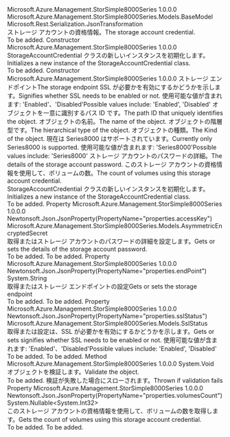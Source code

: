 <Type Name="StorageAccountCredential" FullName="Microsoft.Azure.Management.StorSimple8000Series.Models.StorageAccountCredential">
  <TypeSignature Language="C#" Value="public class StorageAccountCredential : Microsoft.Azure.Management.StorSimple8000Series.Models.BaseModel" />
  <TypeSignature Language="ILAsm" Value=".class public auto ansi beforefieldinit StorageAccountCredential extends Microsoft.Azure.Management.StorSimple8000Series.Models.BaseModel" />
  <TypeSignature Language="DocId" Value="T:Microsoft.Azure.Management.StorSimple8000Series.Models.StorageAccountCredential" />
  <TypeSignature Language="VB.NET" Value="Public Class StorageAccountCredential&#xA;Inherits BaseModel" />
  <TypeSignature Language="F#" Value="type StorageAccountCredential = class&#xA;    inherit BaseModel" />
  <AssemblyInfo>
    <AssemblyName>Microsoft.Azure.Management.StorSimple8000Series</AssemblyName>
    <AssemblyVersion>1.0.0.0</AssemblyVersion>
  </AssemblyInfo>
  <Base>
    <BaseTypeName>Microsoft.Azure.Management.StorSimple8000Series.Models.BaseModel</BaseTypeName>
  </Base>
  <Interfaces />
  <Attributes>
    <Attribute>
      <AttributeName>Microsoft.Rest.Serialization.JsonTransformation</AttributeName>
    </Attribute>
  </Attributes>
  <Docs>
    <summary>
            <span data-ttu-id="50f53-101">ストレージ アカウントの資格情報。</span><span class="sxs-lookup"><span data-stu-id="50f53-101">The storage account credential.</span></span>
            </summary>
    <remarks>To be added.</remarks>
  </Docs>
  <Members>
    <Member MemberName=".ctor">
      <MemberSignature Language="C#" Value="public StorageAccountCredential ();" />
      <MemberSignature Language="ILAsm" Value=".method public hidebysig specialname rtspecialname instance void .ctor() cil managed" />
      <MemberSignature Language="DocId" Value="M:Microsoft.Azure.Management.StorSimple8000Series.Models.StorageAccountCredential.#ctor" />
      <MemberSignature Language="VB.NET" Value="Public Sub New ()" />
      <MemberType>Constructor</MemberType>
      <AssemblyInfo>
        <AssemblyName>Microsoft.Azure.Management.StorSimple8000Series</AssemblyName>
        <AssemblyVersion>1.0.0.0</AssemblyVersion>
      </AssemblyInfo>
      <Parameters />
      <Docs>
        <summary>
            <span data-ttu-id="50f53-102">StorageAccountCredential クラスの新しいインスタンスを初期化します。</span><span class="sxs-lookup"><span data-stu-id="50f53-102">Initializes a new instance of the StorageAccountCredential class.</span></span>
            </summary>
        <remarks>To be added.</remarks>
      </Docs>
    </Member>
    <Member MemberName=".ctor">
      <MemberSignature Language="C#" Value="public StorageAccountCredential (string endPoint, Microsoft.Azure.Management.StorSimple8000Series.Models.SslStatus sslStatus, string id = null, string name = null, string type = null, Nullable&lt;Microsoft.Azure.Management.StorSimple8000Series.Models.Kind&gt; kind = null, Microsoft.Azure.Management.StorSimple8000Series.Models.AsymmetricEncryptedSecret accessKey = null, Nullable&lt;int&gt; volumesCount = null);" />
      <MemberSignature Language="ILAsm" Value=".method public hidebysig specialname rtspecialname instance void .ctor(string endPoint, valuetype Microsoft.Azure.Management.StorSimple8000Series.Models.SslStatus sslStatus, string id, string name, string type, valuetype System.Nullable`1&lt;valuetype Microsoft.Azure.Management.StorSimple8000Series.Models.Kind&gt; kind, class Microsoft.Azure.Management.StorSimple8000Series.Models.AsymmetricEncryptedSecret accessKey, valuetype System.Nullable`1&lt;int32&gt; volumesCount) cil managed" />
      <MemberSignature Language="DocId" Value="M:Microsoft.Azure.Management.StorSimple8000Series.Models.StorageAccountCredential.#ctor(System.String,Microsoft.Azure.Management.StorSimple8000Series.Models.SslStatus,System.String,System.String,System.String,System.Nullable{Microsoft.Azure.Management.StorSimple8000Series.Models.Kind},Microsoft.Azure.Management.StorSimple8000Series.Models.AsymmetricEncryptedSecret,System.Nullable{System.Int32})" />
      <MemberSignature Language="F#" Value="new Microsoft.Azure.Management.StorSimple8000Series.Models.StorageAccountCredential : string * Microsoft.Azure.Management.StorSimple8000Series.Models.SslStatus * string * string * string * Nullable&lt;Microsoft.Azure.Management.StorSimple8000Series.Models.Kind&gt; * Microsoft.Azure.Management.StorSimple8000Series.Models.AsymmetricEncryptedSecret * Nullable&lt;int&gt; -&gt; Microsoft.Azure.Management.StorSimple8000Series.Models.StorageAccountCredential" Usage="new Microsoft.Azure.Management.StorSimple8000Series.Models.StorageAccountCredential (endPoint, sslStatus, id, name, type, kind, accessKey, volumesCount)" />
      <MemberType>Constructor</MemberType>
      <AssemblyInfo>
        <AssemblyName>Microsoft.Azure.Management.StorSimple8000Series</AssemblyName>
        <AssemblyVersion>1.0.0.0</AssemblyVersion>
      </AssemblyInfo>
      <Parameters>
        <Parameter Name="endPoint" Type="System.String" />
        <Parameter Name="sslStatus" Type="Microsoft.Azure.Management.StorSimple8000Series.Models.SslStatus" />
        <Parameter Name="id" Type="System.String" />
        <Parameter Name="name" Type="System.String" />
        <Parameter Name="type" Type="System.String" />
        <Parameter Name="kind" Type="System.Nullable&lt;Microsoft.Azure.Management.StorSimple8000Series.Models.Kind&gt;" />
        <Parameter Name="accessKey" Type="Microsoft.Azure.Management.StorSimple8000Series.Models.AsymmetricEncryptedSecret" />
        <Parameter Name="volumesCount" Type="System.Nullable&lt;System.Int32&gt;" />
      </Parameters>
      <Docs>
        <param name="endPoint"><span data-ttu-id="50f53-103">ストレージ エンドポイント</span><span class="sxs-lookup"><span data-stu-id="50f53-103">The storage endpoint</span></span></param>
        <param name="sslStatus"><span data-ttu-id="50f53-104">SSL が必要かを有効にするかどうかを示します。</span><span class="sxs-lookup"><span data-stu-id="50f53-104">Signifies whether SSL needs to be enabled or not.</span></span> <span data-ttu-id="50f53-105">使用可能な値が含まれます: 'Enabled'、'Disabled'</span><span class="sxs-lookup"><span data-stu-id="50f53-105">Possible values include: 'Enabled', 'Disabled'</span></span></param>
        <param name="id"><span data-ttu-id="50f53-106">オブジェクトを一意に識別するパス ID です。</span><span class="sxs-lookup"><span data-stu-id="50f53-106">The path ID that uniquely identifies the object.</span></span></param>
        <param name="name"><span data-ttu-id="50f53-107">オブジェクトの名前。</span><span class="sxs-lookup"><span data-stu-id="50f53-107">The name of the object.</span></span></param>
        <param name="type"><span data-ttu-id="50f53-108">オブジェクトの階層型です。</span><span class="sxs-lookup"><span data-stu-id="50f53-108">The hierarchical type of the object.</span></span></param>
        <param name="kind"><span data-ttu-id="50f53-109">オブジェクトの種類。</span><span class="sxs-lookup"><span data-stu-id="50f53-109">The Kind of the object.</span></span> <span data-ttu-id="50f53-110">現在は Series8000 はサポートされています。</span><span class="sxs-lookup"><span data-stu-id="50f53-110">Currently only Series8000 is supported.</span></span> <span data-ttu-id="50f53-111">使用可能な値が含まれます: 'Series8000'</span><span class="sxs-lookup"><span data-stu-id="50f53-111">Possible values include: 'Series8000'</span></span></param>
        <param name="accessKey"><span data-ttu-id="50f53-112">ストレージ アカウントのパスワードの詳細。</span><span class="sxs-lookup"><span data-stu-id="50f53-112">The details of the storage account password.</span></span></param>
        <param name="volumesCount"><span data-ttu-id="50f53-113">このストレージ アカウントの資格情報を使用して、ボリュームの数。</span><span class="sxs-lookup"><span data-stu-id="50f53-113">The count of volumes using this storage account credential.</span></span></param>
        <summary>
            <span data-ttu-id="50f53-114">StorageAccountCredential クラスの新しいインスタンスを初期化します。</span><span class="sxs-lookup"><span data-stu-id="50f53-114">Initializes a new instance of the StorageAccountCredential class.</span></span>
            </summary>
        <remarks>To be added.</remarks>
      </Docs>
    </Member>
    <Member MemberName="AccessKey">
      <MemberSignature Language="C#" Value="public Microsoft.Azure.Management.StorSimple8000Series.Models.AsymmetricEncryptedSecret AccessKey { get; set; }" />
      <MemberSignature Language="ILAsm" Value=".property instance class Microsoft.Azure.Management.StorSimple8000Series.Models.AsymmetricEncryptedSecret AccessKey" />
      <MemberSignature Language="DocId" Value="P:Microsoft.Azure.Management.StorSimple8000Series.Models.StorageAccountCredential.AccessKey" />
      <MemberSignature Language="VB.NET" Value="Public Property AccessKey As AsymmetricEncryptedSecret" />
      <MemberSignature Language="F#" Value="member this.AccessKey : Microsoft.Azure.Management.StorSimple8000Series.Models.AsymmetricEncryptedSecret with get, set" Usage="Microsoft.Azure.Management.StorSimple8000Series.Models.StorageAccountCredential.AccessKey" />
      <MemberType>Property</MemberType>
      <AssemblyInfo>
        <AssemblyName>Microsoft.Azure.Management.StorSimple8000Series</AssemblyName>
        <AssemblyVersion>1.0.0.0</AssemblyVersion>
      </AssemblyInfo>
      <Attributes>
        <Attribute>
          <AttributeName>Newtonsoft.Json.JsonProperty(PropertyName="properties.accessKey")</AttributeName>
        </Attribute>
      </Attributes>
      <ReturnValue>
        <ReturnType>Microsoft.Azure.Management.StorSimple8000Series.Models.AsymmetricEncryptedSecret</ReturnType>
      </ReturnValue>
      <Docs>
        <summary>
            <span data-ttu-id="50f53-115">取得またはストレージ アカウントのパスワードの詳細を設定します。</span><span class="sxs-lookup"><span data-stu-id="50f53-115">Gets or sets the details of the storage account password.</span></span>
            </summary>
        <value>To be added.</value>
        <remarks>To be added.</remarks>
      </Docs>
    </Member>
    <Member MemberName="EndPoint">
      <MemberSignature Language="C#" Value="public string EndPoint { get; set; }" />
      <MemberSignature Language="ILAsm" Value=".property instance string EndPoint" />
      <MemberSignature Language="DocId" Value="P:Microsoft.Azure.Management.StorSimple8000Series.Models.StorageAccountCredential.EndPoint" />
      <MemberSignature Language="VB.NET" Value="Public Property EndPoint As String" />
      <MemberSignature Language="F#" Value="member this.EndPoint : string with get, set" Usage="Microsoft.Azure.Management.StorSimple8000Series.Models.StorageAccountCredential.EndPoint" />
      <MemberType>Property</MemberType>
      <AssemblyInfo>
        <AssemblyName>Microsoft.Azure.Management.StorSimple8000Series</AssemblyName>
        <AssemblyVersion>1.0.0.0</AssemblyVersion>
      </AssemblyInfo>
      <Attributes>
        <Attribute>
          <AttributeName>Newtonsoft.Json.JsonProperty(PropertyName="properties.endPoint")</AttributeName>
        </Attribute>
      </Attributes>
      <ReturnValue>
        <ReturnType>System.String</ReturnType>
      </ReturnValue>
      <Docs>
        <summary>
            <span data-ttu-id="50f53-116">取得またはストレージ エンドポイントの設定</span><span class="sxs-lookup"><span data-stu-id="50f53-116">Gets or sets the storage endpoint</span></span>
            </summary>
        <value>To be added.</value>
        <remarks>To be added.</remarks>
      </Docs>
    </Member>
    <Member MemberName="SslStatus">
      <MemberSignature Language="C#" Value="public Microsoft.Azure.Management.StorSimple8000Series.Models.SslStatus SslStatus { get; set; }" />
      <MemberSignature Language="ILAsm" Value=".property instance valuetype Microsoft.Azure.Management.StorSimple8000Series.Models.SslStatus SslStatus" />
      <MemberSignature Language="DocId" Value="P:Microsoft.Azure.Management.StorSimple8000Series.Models.StorageAccountCredential.SslStatus" />
      <MemberSignature Language="VB.NET" Value="Public Property SslStatus As SslStatus" />
      <MemberSignature Language="F#" Value="member this.SslStatus : Microsoft.Azure.Management.StorSimple8000Series.Models.SslStatus with get, set" Usage="Microsoft.Azure.Management.StorSimple8000Series.Models.StorageAccountCredential.SslStatus" />
      <MemberType>Property</MemberType>
      <AssemblyInfo>
        <AssemblyName>Microsoft.Azure.Management.StorSimple8000Series</AssemblyName>
        <AssemblyVersion>1.0.0.0</AssemblyVersion>
      </AssemblyInfo>
      <Attributes>
        <Attribute>
          <AttributeName>Newtonsoft.Json.JsonProperty(PropertyName="properties.sslStatus")</AttributeName>
        </Attribute>
      </Attributes>
      <ReturnValue>
        <ReturnType>Microsoft.Azure.Management.StorSimple8000Series.Models.SslStatus</ReturnType>
      </ReturnValue>
      <Docs>
        <summary>
            <span data-ttu-id="50f53-117">取得または設定は、SSL が必要かを有効にするかどうかを示します。</span><span class="sxs-lookup"><span data-stu-id="50f53-117">Gets or sets signifies whether SSL needs to be enabled or not.</span></span>
            <span data-ttu-id="50f53-118">使用可能な値が含まれます: 'Enabled'、'Disabled'</span><span class="sxs-lookup"><span data-stu-id="50f53-118">Possible values include: 'Enabled', 'Disabled'</span></span>
            </summary>
        <value>To be added.</value>
        <remarks>To be added.</remarks>
      </Docs>
    </Member>
    <Member MemberName="Validate">
      <MemberSignature Language="C#" Value="public virtual void Validate ();" />
      <MemberSignature Language="ILAsm" Value=".method public hidebysig newslot virtual instance void Validate() cil managed" />
      <MemberSignature Language="DocId" Value="M:Microsoft.Azure.Management.StorSimple8000Series.Models.StorageAccountCredential.Validate" />
      <MemberSignature Language="VB.NET" Value="Public Overridable Sub Validate ()" />
      <MemberSignature Language="F#" Value="abstract member Validate : unit -&gt; unit&#xA;override this.Validate : unit -&gt; unit" Usage="storageAccountCredential.Validate " />
      <MemberType>Method</MemberType>
      <AssemblyInfo>
        <AssemblyName>Microsoft.Azure.Management.StorSimple8000Series</AssemblyName>
        <AssemblyVersion>1.0.0.0</AssemblyVersion>
      </AssemblyInfo>
      <ReturnValue>
        <ReturnType>System.Void</ReturnType>
      </ReturnValue>
      <Parameters />
      <Docs>
        <summary>
            <span data-ttu-id="50f53-119">オブジェクトを検証します。</span><span class="sxs-lookup"><span data-stu-id="50f53-119">Validate the object.</span></span>
            </summary>
        <remarks>To be added.</remarks>
        <exception cref="T:Microsoft.Rest.ValidationException">
            <span data-ttu-id="50f53-120">検証が失敗した場合にスローされます。</span><span class="sxs-lookup"><span data-stu-id="50f53-120">Thrown if validation fails</span></span>
            </exception>
      </Docs>
    </Member>
    <Member MemberName="VolumesCount">
      <MemberSignature Language="C#" Value="public Nullable&lt;int&gt; VolumesCount { get; protected set; }" />
      <MemberSignature Language="ILAsm" Value=".property instance valuetype System.Nullable`1&lt;int32&gt; VolumesCount" />
      <MemberSignature Language="DocId" Value="P:Microsoft.Azure.Management.StorSimple8000Series.Models.StorageAccountCredential.VolumesCount" />
      <MemberSignature Language="VB.NET" Value="Public Property VolumesCount As Nullable(Of Integer)" />
      <MemberSignature Language="F#" Value="member this.VolumesCount : Nullable&lt;int&gt; with get, set" Usage="Microsoft.Azure.Management.StorSimple8000Series.Models.StorageAccountCredential.VolumesCount" />
      <MemberType>Property</MemberType>
      <AssemblyInfo>
        <AssemblyName>Microsoft.Azure.Management.StorSimple8000Series</AssemblyName>
        <AssemblyVersion>1.0.0.0</AssemblyVersion>
      </AssemblyInfo>
      <Attributes>
        <Attribute>
          <AttributeName>Newtonsoft.Json.JsonProperty(PropertyName="properties.volumesCount")</AttributeName>
        </Attribute>
      </Attributes>
      <ReturnValue>
        <ReturnType>System.Nullable&lt;System.Int32&gt;</ReturnType>
      </ReturnValue>
      <Docs>
        <summary>
            <span data-ttu-id="50f53-121">このストレージ アカウントの資格情報を使用して、ボリュームの数を取得します。</span><span class="sxs-lookup"><span data-stu-id="50f53-121">Gets the count of volumes using this storage account credential.</span></span>
            </summary>
        <value>To be added.</value>
        <remarks>To be added.</remarks>
      </Docs>
    </Member>
  </Members>
</Type>
